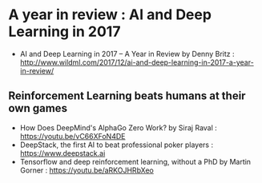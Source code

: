 # A year in review : AI and Deep Learning in 2017 

* AI and Deep Learning in 2017 – A Year in Review by Denny Britz : 
http://www.wildml.com/2017/12/ai-and-deep-learning-in-2017-a-year-in-review/

## Reinforcement Learning beats humans at their own games
* How Does DeepMind's AlphaGo Zero Work? by Siraj Raval : https://youtu.be/vC66XFoN4DE
* DeepStack, the first AI to beat professional poker players : https://www.deepstack.ai
* Tensorflow and deep reinforcement learning, without a PhD by Martin Gorner : https://youtu.be/aRKOJHRbXeo

 
